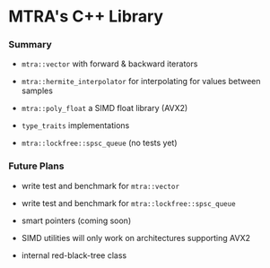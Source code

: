 # MTRA's C++ Library

### Summary
- `mtra::vector` with forward & backward iterators

- `mtra::hermite_interpolator` for interpolating for values between samples

- `mtra::poly_float` a SIMD float library (AVX2)

- `type_traits` implementations

- `mtra::lockfree::spsc_queue` (no tests yet)

### Future Plans
- write test and benchmark for `mtra::vector`

- write test and benchmark for `mtra::lockfree::spsc_queue`

- smart pointers (coming soon)

- SIMD utilities will only work on architectures supporting AVX2

- internal red-black-tree class
